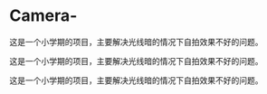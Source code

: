 ﻿# Camera-
这是一个小学期的项目，主要解决光线暗的情况下自拍效果不好的问题。

这是一个小学期的项目，主要解决光线暗的情况下自拍效果不好的问题。

这是一个小学期的项目，主要解决光线暗的情况下自拍效果不好的问题。

